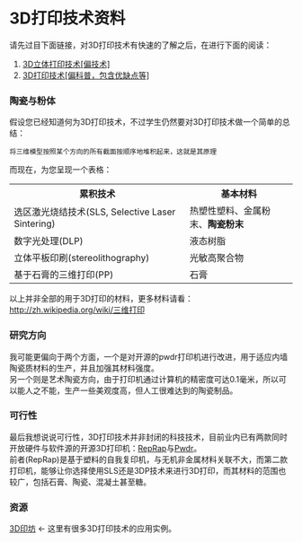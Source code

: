 # 3D打印技术资料

请先过目下面链接，对3D打印技术有快速的了解之后，在进行下面的阅读：
  1. <a href="http://baike.baidu.com/view/6553617.htm" target="_blank">3D立体打印技术[偏技术]</a>
  2. <a href="http://baike.baidu.com/view/5403239.htm" target="_blank">3D打印技术[偏科普，包含优缺点等]</a>

### 陶瓷与粉体
假设您已经知道何为3D打印技术，不过学生仍然要对3D打印技术做一个简单的总结：  

    将三维模型按照某个方向的所有截面按顺序地堆积起来，这就是其原理

而现在，为您呈现一个表格：
<table>
  <tr>
    <th>累积技术</th>
    <th>基本材料</th>
  </tr>
  <tr>
    <td>选区激光烧结技术(SLS, Selective Laser Sintering)</td>
    <td>热塑性塑料、金属粉末、<strong>陶瓷粉末</strong></td>
  </tr>
  <tr>
    <td>数字光处理(DLP)</td>
    <td>液态树脂</td>
  </tr>
  <tr>
    <td>立体平板印刷(stereolithography)</td>
    <td>光敏高聚合物</td>
  </tr>
  <tr>
    <td>基于石膏的三维打印(PP)</td>
    <td>石膏</td>
  </tr>
</table>  

以上并非全部的用于3D打印的材料，更多材料请看：<a href="http://zh.wikipedia.org/wiki/%E4%B8%89%E7%BB%B4%E6%89%93%E5%8D%B0" target="_blank">http://zh.wikipedia.org/wiki/三维打印</a>  

### 研究方向
我可能更偏向于两个方面，一个是对开源的pwdr打印机进行改进，用于适应内墙陶瓷质材料的生产，并且加强其材料强度。  
另一个则是艺术陶瓷方向，由于打印机通过计算机的精密度可达0.1毫米，所以可以能人之不能，生产一些美观度高，但人工很难达到的陶瓷制品。

### 可行性
最后我想说说可行性，3D打印技术并非封闭的科技技术，目前业内已有两款同时开放硬件与软件源的开源3D打印机：<a href="http://www.reprap.org/">RepRap</a>与<a href="https://pwdr.github.com/" target="_blank">Pwdr</a>。  
前者(RepRap)是基于塑料的自我复印机，与无机非金属材料关联不大，而第二款打印机，能够让你选择使用SLS还是3DP技术来进行3D打印，而其材料的范围也较广，包括石膏、陶瓷、混凝土甚至糖。

### 资源
<a href="http://www.3dpys.cn/" target="_blank">3D印坊</a> <- 这里有很多3D打印技术的应用实例。


